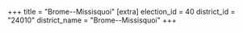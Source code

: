 +++
title = "Brome--Missisquoi"
[extra]
election_id = 40
district_id = "24010"
district_name = "Brome--Missisquoi"
+++
